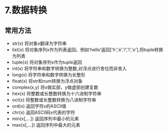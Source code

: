 # 7.数据转换

## 常用方法
* str(x) 将对象x翻译为字符串
* list(x) 将对象序列x作为列表返回。例如‘hello’返回['h','e','l','l','o'],将tuple转换为列表
* tuple(x) 将对象序列x作为tuple返回
* int(x) 将字符串和数字转换为整数,对浮点进行舍位而非舍入
* long(x) 将字符串和数字转换为长整形
* float(x) 将str和num转换为浮点对象
* complex(x,y) 将x做实部，y做虚部创建复数
* hex(x) 将整数或长整数转换为十六进制字符串
* oct(x) 将整数或长整数转换为八进制字符串
* ord(x) 返回字符x的ASCII值
* chr(x) 返回ASCII码x代表的字符
* min(x[,...]) 返回序列中最小的元素
* max(x[,...]) 返回序列中最大的元素


